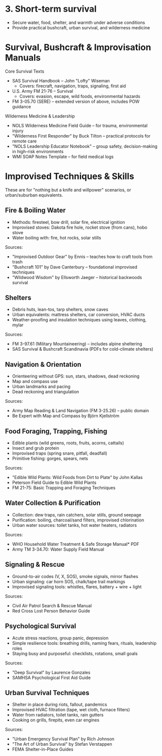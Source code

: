 # 3. Short-term survival

* Secure water, food, shelter, and warmth under adverse conditions
* Provide practical bushcraft, urban survival, and wilderness medicine

# Survival, Bushcraft & Improvisation Manuals

Core Survival Texts
* SAS Survival Handbook – John "Lofty" Wiseman
  * Covers: firecraft, navigation, traps, signaling, first aid
* U.S. Army FM 21-76 – Survival
  * Covers: evasion, escape, wild foods, environmental hazards
* FM 3-05.70 (SERE) – extended version of above, includes POW guidance

Wilderness Medicine & Leadership
* NOLS Wilderness Medicine Field Guide – for trauma, environmental injury
* "Wilderness First Responder" by Buck Tilton – practical protocols for remote care
* "NOLS Leadership Educator Notebook" – group safety, decision-making in high-risk environments
* WMI SOAP Notes Template – for field medical logs

# Improvised Techniques & Skills

These are for "nothing but a knife and willpower" scenarios, or urban/suburban equivalents.

## Fire & Boiling Water
* Methods: firesteel, bow drill, solar fire, electrical ignition
* Improvised stoves: Dakota fire hole, rocket stove (from cans), hobo stove
* Water boiling with: fire, hot rocks, solar stills

Sources:
* "Improvised Outdoor Gear" by Ennis – teaches how to craft tools from trash
* "Bushcraft 101" by Dave Canterbury – foundational improvised techniques
* "Wildwood Wisdom" by Ellsworth Jaeger – historical backwoods survival

## Shelters
* Debris huts, lean-tos, tarp shelters, snow caves
* Urban equivalents: mattress shelters, car conversion, HVAC ducts
* Weather-proofing and insulation techniques using leaves, clothing, mylar

Sources:
* FM 3-97.61 (Military Mountaineering) – includes alpine sheltering
* SAS Survival & Bushcraft Scandinavia (PDFs for cold-climate shelters)

## Navigation & Orientation
* Orienteering without GPS: sun, stars, shadows, dead reckoning
* Map and compass use
* Urban landmarks and pacing
* Dead reckoning and triangulation

Sources:
* Army Map Reading & Land Navigation (FM 3-25.26) – public domain
* Be Expert with Map and Compass by Björn Kjellström

## Food Foraging, Trapping, Fishing
* Edible plants (wild greens, roots, fruits, acorns, cattails)
* Insect and grub protein
* Improvised traps (spring snare, pitfall, deadfall)
* Primitive fishing: gorges, spears, nets

Sources:
* "Edible Wild Plants: Wild Foods from Dirt to Plate" by John Kallas
* Peterson Field Guide to Edible Wild Plants
* FM 21-75: Basic Trapping and Foraging Techniques

## Water Collection & Purification
* Collection: dew traps, rain catchers, solar stills, ground seepage
* Purification: boiling, charcoal/sand filters, improvised chlorination
* Urban water sources: toilet tanks, hot water heaters, radiators

Sources:
* WHO Household Water Treatment & Safe Storage Manual* PDF
* Army TM 3-34.70: Water Supply Field Manual

## Signaling & Rescue
* Ground-to-air codes (V, X, SOS), smoke signals, mirror flashes
* Urban signaling: car horn SOS, chalk/tape trail markings
* Improvised signaling tools: whistles, flares, battery + wire + light

Sources:
* Civil Air Patrol Search & Rescue Manual
* Red Cross Lost Person Behavior Guide

## Psychological Survival
* Acute stress reactions, group panic, depression
* Simple resilience tools: breathing drills, naming fears, rituals, leadership roles
* Staying busy and purposeful: checklists, rotations, small goals

Sources:
* "Deep Survival" by Laurence Gonzales
* SAMHSA Psychological First Aid Guide

## Urban Survival Techniques
* Shelter in place during riots, fallout, pandemics
* Improvised HVAC filtration (tape, wet cloth, furnace filters)
* Water from radiators, toilet tanks, rain gutters
* Cooking on grills, firepits, even car engines

Sources:
* "Urban Emergency Survival Plan" by Rich Johnson
* "The Art of Urban Survival" by Stefan Verstappen
* FEMA Shelter-in-Place Guides
